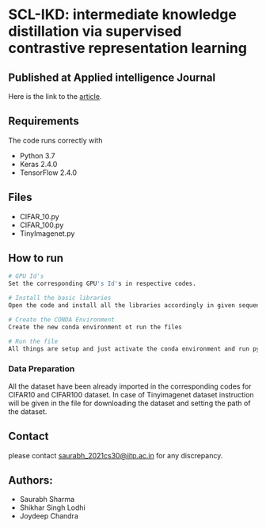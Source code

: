 # SCL-IKD: intermediate knowledge distillation via supervised contrastive representation learning
## Published at Applied intelligence Journal
Here is the link to the [article](https://link.springer.com/article/10.1007/s10489-023-05036-y).

## Requirements

The code runs correctly with

* Python 3.7
* Keras 2.4.0
* TensorFlow 2.4.0

## Files

* CIFAR_10.py
* CIFAR_100.py
* TinyImagenet.py

## How to run

```bash
# GPU Id's
Set the corresponding GPU's Id's in respective codes.

# Install the basic libraries
Open the code and install all the libraries accordingly in given sequence.

# Create the CONDA Environment
Create the new conda environment ot run the files

# Run the file
All things are setup and just activate the conda environment and run python Filename.py for running the desired file.
```

### Data Preparation
All the dataset have been already imported in the corresponding codes for CIFAR10 and CIFAR100 dataset. In case of Tinyimagenet dataset instruction will be given in the file for downloading the dataset and setting the path of the dataset.

## Contact

please contact saurabh_2021cs30@iitp.ac.in for any discrepancy.


## Authors:

* Saurabh Sharma
* Shikhar Singh Lodhi
* Joydeep Chandra
